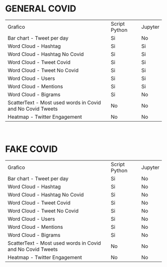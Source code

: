 # GENERAL COVID

<table>
  <tr>
    <td>Grafico</td>
    <td>Script Python</td>
    <td>Jupyter</td>
  </tr>
  <tr>
    <td>Bar chart - Tweet per day</td>
    <td>Si</td>
    <td>No</td>
  </tr>
  <tr>
    <td>Word Cloud - Hashtag</td>
    <td>Si</td>
    <td>Si</td>
  </tr>
  <tr>
    <td>Word Cloud - Hashtag No Covid</td>
    <td>Si</td>
    <td>Si</td>
  </tr>
  <tr>
  	<td>Word Cloud - Tweet Covid</td>
  	<td>Si</td>
  	<td>Si</td>
  </tr>
  <tr>
    <td>Word Cloud - Tweet No Covid</td>
    <td>Si</td>
    <td>Si</td>
  </tr>
  <tr>
    <td>Word Cloud - Users</td>
    <td>Si</td>
    <td>Si</td>
  </tr>
  <tr>
    <td>Word Cloud - Mentions</td>
    <td>Si</td>
    <td>Si</td>
  </tr>
  <tr>
    <td>Word Cloud - Bigrams</td>
    <td>Si</td>
    <td>No</td>
  </tr>
  <tr>
    <td>ScatterText - Most used words in Covid and No Covid Tweets</td>
    <td>No</td>
    <td>No</td>
  </tr>
  <tr>
    <td>Heatmap - Twitter Engagement</td>
    <td>No</td>
    <td>No</td>
  </tr>
</table>

<br>

# FAKE COVID

<table>
  <tr>
    <td>Grafico</td>
    <td>Script Python</td>
    <td>Jupyter</td>
  </tr>
  <tr>
    <td>Bar chart - Tweet per day</td>
    <td>Si</td>
    <td>No</td>
  </tr>
  <tr>
    <td>Word Cloud - Hashtag</td>
    <td>Si</td>
    <td>No</td>
  </tr>
  <tr>
    <td>Word Cloud - Hashtag No Covid</td>
    <td>Si</td>
    <td>No</td>
  </tr>
  <tr>
  	<td>Word Cloud - Tweet Covid</td>
  	<td>Si</td>
  	<td>No</td>
  </tr>
  <tr>
    <td>Word Cloud - Tweet No Covid</td>
    <td>Si</td>
    <td>No</td>
  </tr>
  <tr>
    <td>Word Cloud - Users</td>
    <td>Si</td>
    <td>No</td>
  </tr>
  <tr>
    <td>Word Cloud - Mentions</td>
    <td>Si</td>
    <td>No</td>
  </tr>
  <tr>
    <td>Word Cloud - Bigrams</td>
    <td>Si</td>
    <td>No</td>
  </tr>
  <tr>
    <td>ScatterText - Most used words in Covid and No Covid Tweets</td>
    <td>No</td>
    <td>No</td>
  </tr>
  <tr>
    <td>Heatmap - Twitter Engagement</td>
    <td>No</td>
    <td>No</td>
  </tr>
</table>